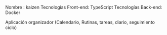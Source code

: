Nombre : kaizen
Tecnologías Front-end: TypeScript
Tecnologías Back-end: Docker

Aplicación organizador (Calendario, Rutinas, tareas, diario, seguimiento ciclo)